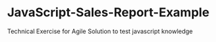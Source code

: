 # JavaScript-Sales-Report-Example
Technical Exercise for Agile Solution to test javascript knowledge
